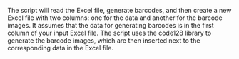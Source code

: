 The script will read the Excel file, generate barcodes, and then create a new Excel file with two columns: one for the data and another for the barcode images. It assumes that the data for generating barcodes is in the first column of your input Excel file. The script uses the code128 library to generate the barcode images, which are then inserted next to the corresponding data in the Excel file.
